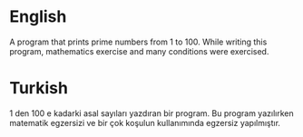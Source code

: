 # English
A program that prints prime numbers from 1 to 100. While writing this program, mathematics exercise and many conditions were exercised.

# Turkish
1 den 100 e kadarki asal sayıları yazdıran bir program. Bu program yazılırken matematik egzersizi ve bir çok koşulun kullanımında egzersiz yapılmıştır.
